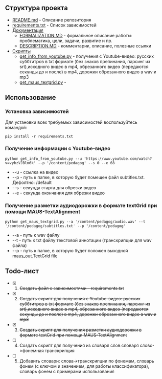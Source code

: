 ## Структура проекта
- [README.md](README.md) - Описание репозитория
- [requirements.txt](requirements.txt) - Список зависимостей
- [Документация](docs/)
  - [FORMALIZATION.MD](docs/FORMALIZATION.MD) - формальное описание работы: проблематика, цели, задачи, развитие и пр.
  - [DESCRIPTION.MD](docs/DESCRIPTION.MD) - комментарии, описание, полезные ссылки
- [Скрипты](scripts/)
  - [get_info_from_youtube.py](scripts/get_info_from_youtube.py) - получения с Youtube-видео: русских суббтитров в txt формате (без знаков препинания, парсинг из srt),исходного видео в mp4, обрезанного видео (передаются секунды до и после) в mp4, дорожки обрезанного видео в wav и mp3
  - [get_maus_textgrid.py](scripts/get_maus_textgrid.py) - 
## Использование
### 
### Установка зависимостей
Для установки всех требуемых зависимостей воспользуйтесь командой:
```
pip install -r requirements.txt
```
### Получение информации с Youtube-видео
```
python get_info_from_youtube.py --u 'https://www.youtube.com/watch?v=vyhzVJBln6k' --p '/content/pedagog' --s 0 --e 68
```
- --u - ссылка на видео
- --p - путь к папке, в которую будет помещен файл subtitles.txt. Дефолтно: /default
- --s - секунда старта для обрезки видео
- --e - секунда окончания для обрезки видео

### Получение разметки аудиодорожки в формате textGrid при помощи MAUS-TextAlignment
```
python get_maus_textgrid.py --a '/content/pedagog/audio.wav' --t '/content/pedagog/subtitles.txt' --p '/content/pedagog'
```
- --a - путь к wav файлу
- --t - путь к txt файлу текстовой аннотации (транскрипции для wav файла)
- --p - путь к папке, в которую будет положен выходной maus_out.TextGrid file

## Todo-лист
- [X] 1. ~~Создать файл с зависимостями - requirements.txt~~
- [X] 2. ~~Создать скрипт для получения с Youtube-видео: русских суббтитров в txt формате (без знаков препинания, парсинг из srt),исходного видео в mp4, обрезанного видео (передаются секунды до и после) в mp4, дорожки обрезанного видео в wav и mp3~~
- [X] 3. ~~Создать скрипт для получения разметки аудиодорожки в формате textGrid при помощи MAUS-TextAlignment~~
- [ ] 4. Создать скрипт для получения из словаря слов словаря слово->фонемная транскрипция
- [ ] 5. Добавить словари: слова->транскрипции по фонемам, словарь фонем (с ключом и значением, для работы классификатора), словарь фонем с примерами использования
